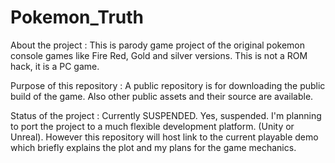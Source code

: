 # Pokemon_Truth

About the project :
This is parody game project of the original pokemon console games like Fire Red, Gold and silver versions. This is not a ROM hack, it is a PC game.

Purpose of this repository :
A public repository is for downloading the public build of the game. Also other public assets and their source are available.

Status of the project :
 Currently SUSPENDED.
 Yes, suspended. I'm planning to port the project to a much flexible development platform. (Unity or Unreal). However this repository will   host link to the current playable demo which briefly explains the plot and my plans for the game mechanics.
 

